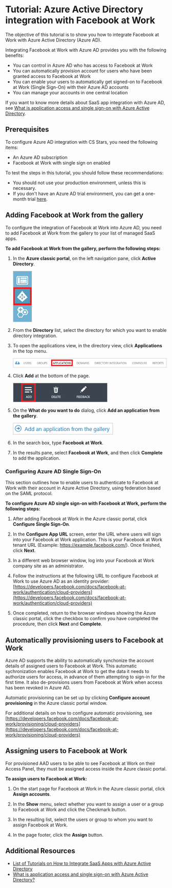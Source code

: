 <properties
	pageTitle="Tutorial: Azure Active Directory integration with Facebook at Work | Microsoft Azure"
	description="Learn how to configure single sign-on between Azure Active Directory and Facebook at Work."
	services="active-directory"
	documentationCenter=""
	authors="asmalser-msft"
	manager="stevenpo"
	editor=""/>

<tags
	ms.service="active-directory"
	ms.workload="identity"
	ms.tgt_pltfrm="na"
	ms.devlang="na"
	ms.topic="article"
	ms.date="04/26/2016"
	ms.author="asmalser"/>


# Tutorial: Azure Active Directory integration with Facebook at Work

The objective of this tutorial is to show you how to integrate Facebook at Work with Azure Active Directory (Azure AD).

Integrating Facebook at Work with Azure AD provides you with the following benefits: 

- You can control in Azure AD who has access to Facebook at Work 
- You can automatically provision account for users who have been granted access to Facebook at Work
- You can enable your users to automatically get signed-on to Facebook at Work (Single Sign-On) with their Azure AD accounts
- You can manage your accounts in one central location 

If you want to know more details about SaaS app integration with Azure AD, see [What is application access and single sign-on with Azure Active Directory](active-directory-appssoaccess-whatis.md).


## Prerequisites 

To configure Azure AD integration with CS Stars, you need the following items:

- An Azure AD subscription
- Facebook at Work with single sign on enabled

To test the steps in this tutorial, you should follow these recommendations:

- You should not use your production environment, unless this is necessary.
- If you don't have an Azure AD trial environment, you can get a one-month trial [here](https://azure.microsoft.com/pricing/free-trial/). 


## Adding Facebook at Work from the gallery
To configure the integration of Facebook at Work into Azure AD, you need to add Facebook at Work from the gallery to your list of managed SaaS apps.

**To add Facebook at Work from the gallery, perform the following steps:**

1. In the **Azure classic portal**, on the left navigation pane, click **Active Directory**. 

	![Active Directory][1]

2. From the **Directory** list, select the directory for which you want to enable directory integration.

3. To open the applications view, in the directory view, click **Applications** in the top menu.

	![Applications][2]

4. Click **Add** at the bottom of the page.
	
	![Applications][3]

5. On the **What do you want to do** dialog, click **Add an application from the gallery**.

	![Applications][4]

6. In the search box, type **Facebook at Work**.

7. In the results pane, select **Facebook at Work**, and then click **Complete** to add the application.


### Configuring Azure AD Single Sign-On

This section outlines how to enable users to authenticate to Facebook at Work with their account in Azure Active Directory, using federation based on the SAML protocol.

**To configure Azure AD single sign-on with Facebook at Work, perform the following steps:**

1.	After adding Facebook at Work in the Azure classic portal, click **Configure Single Sign-On**.

2.	In the **Configure App URL** screen, enter the URL where users will sign into your Facebook at Work application. This is your Facebook at Work tenant URL 
(Example: https://example.facebook.com/). Once finished, click **Next**.

3.	In a different web browser window, log into your Facebook at Work company site as an administrator.

4. Follow the instructions at the following URL to configure Facebook at Work to use Azure AD as an identity provider: [https://developers.facebook.com/docs/facebook-at-work/authentication/cloud-providers](https://developers.facebook.com/docs/facebook-at-work/authentication/cloud-providers)

5.	Once completed, return to the browser windows showing the Azure classic portal, click the checkbox to confirm you have completed the procedure, then click **Next** and **Complete**.


## Automatically provisioning users to Facebook at Work

Azure AD supports the ability to automatically synchonize the account details of assigned users to Facebook at Work. This automatic sychronization enables Facebook at Work to get the data it needs to authorize users for access, in advance of them attempting to sign-in for the first time. It also de-provisions users from Facebook at Work when access has been revoked in Azure AD.

Automatic provisioning can be set up by clicking **Configure account provisioning** in the Azure classic portal window.

For additional details on how to configure automatic provisioning, see [https://developers.facebook.com/docs/facebook-at-work/provisioning/cloud-providers](https://developers.facebook.com/docs/facebook-at-work/provisioning/cloud-providers)


## Assigning users to Facebook at Work

For provisioned AAD users to be able to see Facebook at Work on their Access Panel, they must be assigned access inside the Azure classic portal.

**To assign users to Facebook at Work:**

1.	On the start page for Facebook at Work in the Azure classic portal, click **Assign accounts**.

2.	In the **Show** menu, select whether you want to assign a user or a group to Facebook at Work and click the Checkmark button.

3.	In the resulting list, select the users or group to whom you want to assign Facebook at Work.

4.	In the page footer, click the **Assign** button.


## Additional Resources

* [List of Tutorials on How to Integrate SaaS Apps with Azure Active Directory](active-directory-saas-tutorial-list.md)
* [What is application access and single sign-on with Azure Active Directory?](active-directory-appssoaccess-whatis.md)

<!--Image references-->
[1]: ./media/active-directory-saas-cs-stars-tutorial/tutorial_general_01.png
[2]: ./media/active-directory-saas-cs-stars-tutorial/tutorial_general_02.png
[3]: ./media/active-directory-saas-cs-stars-tutorial/tutorial_general_03.png
[4]: ./media/active-directory-saas-cs-stars-tutorial/tutorial_general_04.png




